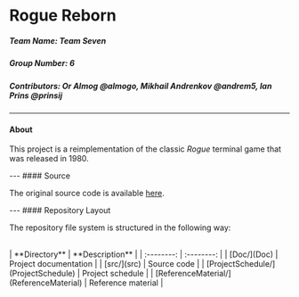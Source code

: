 # Rogue Reborn
##### **Team Name:** Team Seven
##### **Group Number:** 6
##### **Contributors:** Or Almog @almogo, Mikhail Andrenkov @andrem5, Ian Prins @prinsij
---
#### About
<p> This project is a reimplementation of the classic <i>Rogue</i> terminal game that was released in 1980.</p>
---
#### Source
<p> The original source code is available <a href="https://github.com/weiss/original-bsd/tree/master/games/rogue">here</a>.</p>
---
#### Repository Layout
<p> The repository file system is structured in the following way:<br><br></p>
| **Directory**                               |  **Description**       |
| :--------:                                  | :--------:             |
| [Doc/](Doc)                                 |  Project documentation |
| [src/](src)                                 |  Source code           |
| [ProjectSchedule/](ProjectSchedule)         |  Project schedule      |
| [ReferenceMaterial/](ReferenceMaterial)     |  Reference material    |